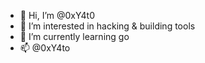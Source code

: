 - 👋 Hi, I’m @0xY4t0
- 👀 I’m interested in hacking & building tools
- 🌱 I’m currently learning go
- 📫 @0xY4to

<!---
0xY4t0/0xY4t0 is a ✨ special ✨ repository because its `README.md` (this file) appears on your GitHub profile.
You can click the Preview link to take a look at your changes.
--->
